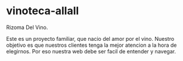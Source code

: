 # vinoteca-allall

Rizoma Del Vino.

Este es un proyecto familiar, que nacio del amor por el vino. 
Nuestro objetivo es que nuestros clientes tenga la mejor atencion a la hora de elegirnos. 
Por eso nuestra web debe ser facil de entender y navegar.
